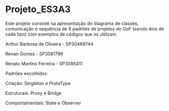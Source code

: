 # Projeto_ES3A3
Este projeto consiste na apresentação do diagrama de classes, comunicação e sequência de 6 padrões de projetos do GoF (sendo dois de cada tipo)
com exemplos de códigos que os utilizam.

Arthur Barbosa de Oliveira - SP30469744

Renan Gomes - SP3081796

Renato Martins Ferreira - SP3086411

Padrões escolhidos:

Criação: Singleton e ProtoType

Estruturais: Proxy e Bridge

Comportamentais: State e Observer


